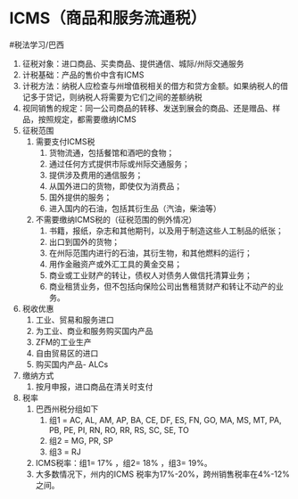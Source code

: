 # ICMS（商品和服务流通税）
#税法学习/巴西
1. 征税对象：进口商品、买卖商品、提供通信、城际/州际交通服务
2. 计税基础：产品的售价中含有ICMS
3. 计税方法：纳税人应检查与州增值税相关的借方和贷方金额。如果纳税人的借记多于贷记，则纳税人将需要为它们之间的差额纳税
4. 视同销售的规定：同一公司商品的转移、发送到展会的商品、还是赠品、样品，按照规定，都需要缴纳ICMS
5. 征税范围
   1. 需要支付ICMS税
      1. 货物流通，包括餐馆和酒吧的食物；
      2. 通过任何方式提供市际或州际交通服务；
      3. 提供涉及费用的通信服务；
      4. 从国外进口的货物，即使仅为消费品；
      5. 国外提供的服务；
      6. 进入国内的石油，包括其衍生品（汽油，柴油等）
   2. 不需要缴纳ICMS税的（征税范围的例外情况）
      1. 书籍，报纸，杂志和其他期刊，以及用于制造这些人工制品的纸张；
      2. 出口到国外的货物；
      3. 在州际范围内进行的石油，其衍生物，和其他燃料的运行；
      4. 用作金融资产或外汇工具的黄金交易；
      5. 商业或工业财产的转让，债权人对债务人做信托清算业务；
      6. 商业租赁业务，但不包括向保险公司出售租赁财产和转让不动产的业务。
6. 税收优惠
   1. 工业、贸易和服务进口
   2. 为工业、商业和服务购买国内产品
   3. ZFM的工业生产
   4. 自由贸易区的进口
   5. 购买国内产品- ALCs
7. 缴纳方式
   1. 按月申报，进口商品在清关时支付
8. 税率
   1. 巴西州税分组如下
      1. 组1 = AC, AL, AM, AP, BA, CE, DF, ES, FN, GO, MA, MS, MT, PA, PB, PE, PI, RN, RO, RR, RS, SC, SE, TO
      2. 组2 = MG, PR, SP
      3. 组3 = RJ
   2. ICMS税率：组1= 17% ，组2= 18% ，组3= 19%。
   3. 大多数情况下，州内的ICMS 税率为17%-20%，跨州销售税率在4%-12% 之间。

⠀
